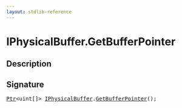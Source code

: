 ```yaml
---
layout: stdlib-reference
---
```


# IPhysicalBuffer\.GetBufferPointer

## Description





## Signature 

<pre>
<a href="../types/ptr-0/index" class="code_type">Ptr</a>&lt;<span class="code_keyword">uint</span>[]&gt; <a href="../interfaces/iphysicalbuffer-019/index" class="code_type">IPhysicalBuffer</a>.<a href="getbufferpointer-039">GetBufferPointer</a>();

</pre>


